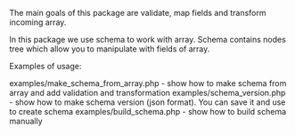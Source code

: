 The main goals of this package are validate, map fields and transform incoming array.

In this package we use schema to work with array. Schema contains nodes tree which allow you to manipulate with 
fields of array.

Examples of usage:

examples/make_schema_from_array.php - show how to make schema from array and add validation and transformation
examples/schema_version.php - show how to make schema version (json format). You can save it and use to create schema
examples/build_schema.php - show how to build schema manually
